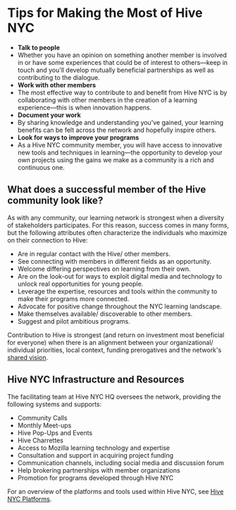 # Tips for Making the Most of Hive NYC

* **Talk to people**
 * Whether you have an opinion on something another member is involved in or have some experiences that could be of interest to others—keep in touch and you’ll develop mutually beneficial partnerships as well as contributing to the dialogue.
* **Work with other members**
 * The most effective way to contribute to and benefit from Hive NYC is by collaborating with other members in the creation of a learning experience—this is when innovation happens.
* **Document your work**
 * By sharing knowledge and understanding you’ve gained, your learning benefits can be felt across the network and hopefully inspire others.
* **Look for ways to improve your programs**
 * As a Hive NYC community member, you will have access to innovative new tools and techniques in learning—the opportunity to develop your own projects using the gains we make as a community is a rich and continuous one.

## What does a successful member of the Hive community look like?
As with any community, our learning network is strongest when a diversity of stakeholders participates. For this reason, success comes in many forms, but the following attributes often characterize the individuals who maximize on their connection to Hive:
* Are in regular contact with the Hive/ other members.
* See connecting with members in different fields as an opportunity.
* Welcome differing perspectives on learning from their own.
* Are on the look-out for ways to exploit digital media and technology to unlock real opportunities for young people.
* Leverage the expertise, resources and tools within the community to make their programs more connected.
* Advocate for positive change throughout the NYC learning landscape.
* Make themselves available/ discoverable to other members.
* Suggest and pilot ambitious programs.

Contribution to Hive is strongest (and return on investment most beneficial for everyone) when there is an alignment between your organizational/ individual priorities, local context, funding prerogatives and the network's [shared vision](../why_a_learning_network/hive_vision_and_goals.html).

## Hive NYC Infrastructure and Resources

The facilitating team at Hive NYC HQ oversees the network, providing the following systems and supports:
* Community Calls
* Monthly Meet-ups
* Hive Pop-Ups and Events
* Hive Charrettes
* Access to Mozilla learning technology and expertise
* Consultation and support in acquiring project funding
* Communication channels, including social media and discussion forum
* Help brokering partnerships with member organizations
* Promotion for programs developed through Hive NYC

For an overview of the platforms and tools used within Hive NYC, see [Hive NYC Platforms](../hive_nyc_platforms/README.md).

